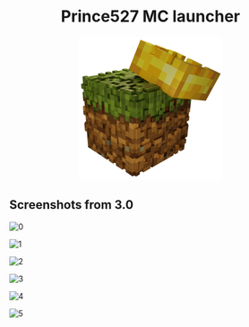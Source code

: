 <h1 align="center">Prince527 MC launcher</h1>

<p align="center">
  <img src="https://github.com/Prince527GitHub/Prince527-MC-launcher/blob/release/src/assets/image/logo.png?raw=true" width="256" height="256">
</p>

## Screenshots from 3.0

![0](https://serversmp.xyz/web/mclauncher/assets/image/main-menu.jpg)

![1](https://serversmp.xyz/web/mclauncher/assets/image/offline-menu.jpg)

![2](https://serversmp.xyz/web/mclauncher/assets/image/login-menu.jpg)

![3](https://serversmp.xyz/web/mclauncher/assets/image/microsoft-login.jpg)

![4](https://serversmp.xyz/web/mclauncher/assets/image/mojang-login.jpg)

![5](https://serversmp.xyz/web/mclauncher/assets/image/settings-menu.jpg)

